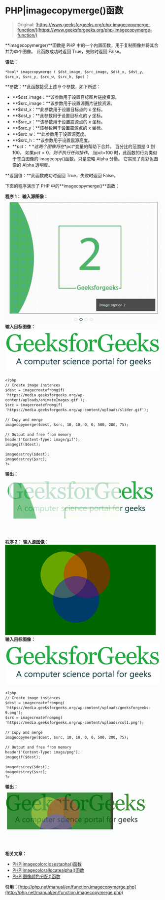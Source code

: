 # PHP|imagecopymerge()函数

> Original: [https://www.geeksforgeeks.org/php-imagecopymerge-function/](https://www.geeksforgeeks.org/php-imagecopymerge-function/)

**imagecopymerge()**函数是 PHP 中的一个内置函数，用于复制图像并将其合并为单个图像。 此函数成功时返回 True，失败时返回 False。

**语法：**

```
*bool* imagecopymerge ( $dst_image, $src_image, $dst_x, $dst_y, 
$src_x, $src_y, $src_w, $src_h, $pct )
```

**参数：**此函数接受上述 9 个参数，如下所述：

*   **$dst_image：**该参数用于设置目标图片链接资源。
*   **$src_image：**该参数用于设置源图片链接资源。
*   **$dst_x：**此参数用于设置目标点的 x 坐标。
*   **$dst_y：**此参数用于设置目标点的 y 坐标。
*   **$src_x：**该参数用于设置震源点的 x 坐标。
*   **$src_y：**该参数用于设置震源点的 x 坐标。
*   **$src_w：**此参数用于设置源宽度。
*   **$src_h：**该参数用于设置震源高度。
*   **$pct：**这两个图像将在*$pct*变量的帮助下合并。 百分比的范围是 0 到 100。 如果$pct=0，则不执行任何操作，当$pct=100 时，此函数的行为类似于苍白图像的 imagecopy()函数，只是忽略 Alpha 分量。 它实现了真彩色图像的 Alpha 透明度。

**返回值：**此函数成功时返回 True，失败时返回 False。

下面的程序演示了 PHP 中的**imagecopymerge()**函数：

**程序 1：**
**输入源图像：**
![source image](img/ac3a1f3632dfb8090a5e3d0b63102129.png)
**输入目标图像：**
![destination image](img/b7905e631526ae6974f1fc5a421df498.png)

```
<?php
// Create image instances
$dest = imagecreatefromgif(
'https://media.geeksforgeeks.org/wp-content/uploads/animateImages.gif');
$src = imagecreatefromgif(
'https://media.geeksforgeeks.org/wp-content/uploads/slider.gif');

// Copy and merge
imagecopymerge($dest, $src, 10, 10, 0, 0, 500, 200, 75);

// Output and free from memory
header('Content-Type: image/gif');
imagegif($dest);

imagedestroy($dest);
imagedestroy($src);
?>
```

**输出：**
![copy merge image](img/b23c978cc2d0343c81d23f4b9b051554.png)

**程序 2：**
**输入源图像：**
![source image](img/ff84c5f254645034806d5748a28af55a.png)
**输入目标图像：**
![destination image](img/c6e0a168008bc4a43314f9fb895e5c7c.png)

```
<?php
// Create image instances
$dest = imagecreatefrompng(
'https://media.geeksforgeeks.org/wp-content/uploads/geeksforgeeks-9.png');
$src = imagecreatefrompng(
'https://media.geeksforgeeks.org/wp-content/uploads/col1.png');

// Copy and merge
imagecopymerge($dest, $src, 10, 10, 0, 0, 500, 200, 75);

// Output and free from memory
header('Content-Type: image/png');
imagegif($dest);

imagedestroy($dest);
imagedestroy($src);
?>
```

**输出：**
![copy merge image](img/d3a6fccba874bbeabd5f5a5d81789aba.png)

**相关文章：**

*   [PHP|imagecolorclosestapha()函数](https://www.geeksforgeeks.org/php-imagecolorclosestalpha-function/)
*   [PHP|imagecolorallocatealpha()函数](https://www.geeksforgeeks.org/php-imagecolorallocatealpha-function/)
*   [PHP|图像颜色分配()函数](https://www.geeksforgeeks.org/php-imagecolorallocate-function/)

**引用：**[http://php.net/manual/en/function.imagecopymerge.php](http://php.net/manual/en/function.imagecopymerge.php)